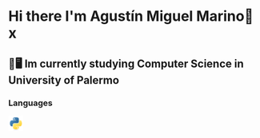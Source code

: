 # Hi there I'm Agustín Miguel Marino👋x
## 🏢🖥️ Im currently studying Computer Science in University of Palermo 

### Languages
<img src="https://raw.githubusercontent.com/devicons/devicon/master/icons/python/python-original.svg" width=30 height=30 align=center>

<!--
**Amarin38/Amarin38** is a ✨ _special_ ✨ repository because its `README.md` (this file) appears on your GitHub profile.


- 🔭 I’m currently working on ...
- 🌱 I’m currently learning ...
- 👯 I’m looking to collaborate on ...
- 🤔 I’m looking for help with ...
- 📫 How to reach me: ...

-->
